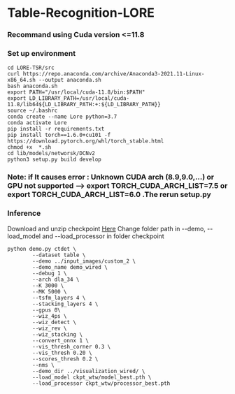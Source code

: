 # Table-Recognition-LORE
### Recommand using Cuda version <=11.8
### Set up environment
```
cd LORE-TSR/src
curl https://repo.anaconda.com/archive/Anaconda3-2021.11-Linux-x86_64.sh --output anaconda.sh
bash anaconda.sh
export PATH="/usr/local/cuda-11.8/bin:$PATH"
export LD_LIBRARY_PATH=/usr/local/cuda-11.8/lib64${LD_LIBRARY_PATH:+:${LD_LIBRARY_PATH}}
source ~/.bashrc
conda create --name Lore python=3.7
conda activate Lore
pip install -r requirements.txt
pip install torch==1.6.0+cu101 -f https://download.pytorch.org/whl/torch_stable.html
chmod +x  *.sh
cd lib/models/networsk/DCNv2
python3 setup.py build develop
```
### Note: if It causes error : Unknown CUDA arch (8.9,9.0,...) or GPU not supported --> export TORCH_CUDA_ARCH_LIST=7.5 or export TORCH_CUDA_ARCH_LIST=6.0 .The rerun setup.py
### Inference
Download and unzip checkpoint [Here](https://drive.google.com/file/d/1n33c9jmGmjSfRbheleE1pqiIXBb_BCEw/view?usp=sharing)
Change folder path in --demo, --load_model and --load_processor in folder checkpoint
```
python demo.py ctdet \
        --dataset table \
        --demo ../input_images/custom_2 \
        --demo_name demo_wired \
        --debug 1 \
        --arch dla_34 \
        --K 3000 \
        --MK 5000 \
        --tsfm_layers 4 \
        --stacking_layers 4 \
        --gpus 0\
        --wiz_4ps \
        --wiz_detect \
        --wiz_rev \
        --wiz_stacking \
        --convert_onnx 1 \
        --vis_thresh_corner 0.3 \
        --vis_thresh 0.20 \
        --scores_thresh 0.2 \
        --nms \
        --demo_dir ../visualization_wired/ \
        --load_model ckpt_wtw/model_best.pth \
        --load_processor ckpt_wtw/processor_best.pth

```
